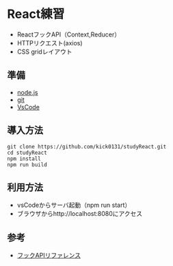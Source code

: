 React練習
===

* ReactフックAPI（Context,Reducer）
* HTTPリクエスト(axios)
* CSS gridレイアウト

## 準備
* [node.js](https://nodejs.org/)
* [git](https://git-scm.com/downloads)
* [VsCode](https://code.visualstudio.com/download)

## 導入方法
```
git clone https://github.com/kick0131/studyReact.git
cd studyReact
npm install
npm run build
```

## 利用方法
* vsCodeからサーバ起動（npm run start）
* ブラウザからhttp://localhost:8080にアクセス

## 参考
* [フックAPIリファレンス](https://ja.reactjs.org/docs/hooks-reference.html)

